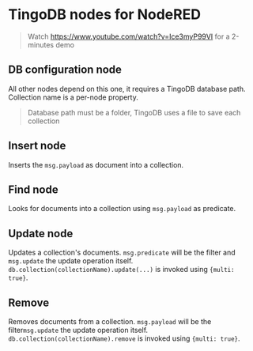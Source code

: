# TingoDB nodes for NodeRED

> Watch https://www.youtube.com/watch?v=Ice3myP99VI for a 2-minutes demo

## DB configuration node

All other nodes depend on this one, it requires a TingoDB database path. Collection name is a per-node property.

> Database path must be a folder, TingoDB uses a file to save each collection

## Insert node

Inserts the `msg.payload` as document into a collection.

## Find node

Looks for documents into a collection using `msg.payload` as predicate.

## Update node

Updates a collection's documents. `msg.predicate` will be the filter and `msg.update` the update operation itself. `db.collection(collectionName).update(...)` is invoked using `{multi: true}`.

## Remove

Removes documents from a collection. `msg.payload` will be the filter`msg.update` the update operation itself. `db.collection(collectionName).remove` is invoked using `{multi: true}`.
